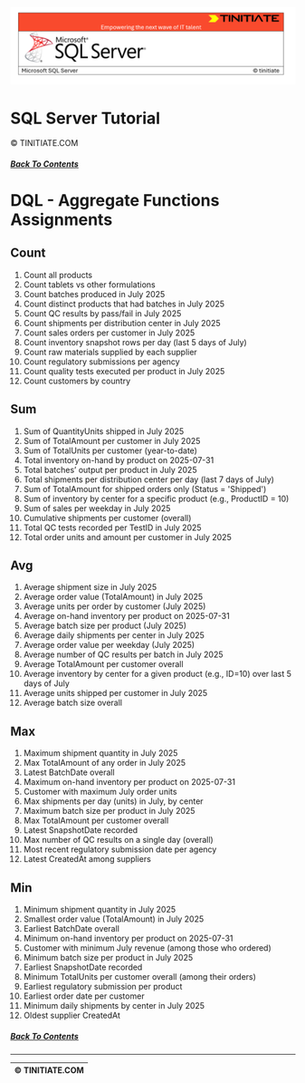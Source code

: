 ![SQL Server Tinitiate Image](../../../sqlserver-sql/sqlserver.png)

# SQL Server Tutorial
&copy; TINITIATE.COM

##### [Back To Contents](./README.md)

# DQL - Aggregate Functions Assignments

## Count
1. Count all products
2. Count tablets vs other formulations
3. Count batches produced in July 2025
4. Count distinct products that had batches in July 2025
5. Count QC results by pass/fail in July 2025
6. Count shipments per distribution center in July 2025
7. Count sales orders per customer in July 2025
8. Count inventory snapshot rows per day (last 5 days of July)
9. Count raw materials supplied by each supplier
10. Count regulatory submissions per agency
11. Count quality tests executed per product in July 2025
12. Count customers by country

## Sum
1. Sum of QuantityUnits shipped in July 2025
2. Sum of TotalAmount per customer in July 2025
3. Sum of TotalUnits per customer (year-to-date)
4. Total inventory on-hand by product on 2025-07-31
5. Total batches’ output per product in July 2025
6. Total shipments per distribution center per day (last 7 days of July)
7. Sum of TotalAmount for shipped orders only (Status = 'Shipped')
8. Sum of inventory by center for a specific product (e.g., ProductID = 10)
9. Sum of sales per weekday in July 2025
10. Cumulative shipments per customer (overall)
11. Total QC tests recorded per TestID in July 2025
12. Total order units and amount per customer in July 2025

## Avg
1. Average shipment size in July 2025
2. Average order value (TotalAmount) in July 2025
3. Average units per order by customer (July 2025)
4. Average on-hand inventory per product on 2025-07-31
5. Average batch size per product (July 2025)
6. Average daily shipments per center in July 2025
7. Average order value per weekday (July 2025)
8. Average number of QC results per batch in July 2025
9. Average TotalAmount per customer overall
10. Average inventory by center for a given product (e.g., ID=10) over last 5 days of July
11. Average units shipped per customer in July 2025
12. Average batch size overall

## Max
1. Maximum shipment quantity in July 2025
2. Max TotalAmount of any order in July 2025
3. Latest BatchDate overall
4. Maximum on-hand inventory per product on 2025-07-31
5. Customer with maximum July order units
6. Max shipments per day (units) in July, by center
7. Maximum batch size per product in July 2025
8. Max TotalAmount per customer overall
9. Latest SnapshotDate recorded
10. Max number of QC results on a single day (overall)
11. Most recent regulatory submission date per agency
12. Latest CreatedAt among suppliers

## Min
1. Minimum shipment quantity in July 2025
2. Smallest order value (TotalAmount) in July 2025
3. Earliest BatchDate overall
4. Minimum on-hand inventory per product on 2025-07-31
5. Customer with minimum July revenue (among those who ordered)
6. Minimum batch size per product in July 2025
7. Earliest SnapshotDate recorded
8. Minimum TotalUnits per customer overall (among their orders)
9. Earliest regulatory submission per product
10. Earliest order date per customer
11. Minimum daily shipments by center in July 2025
12. Oldest supplier CreatedAt

##### [Back To Contents](./README.md)
***
| &copy; TINITIATE.COM |
|----------------------|
